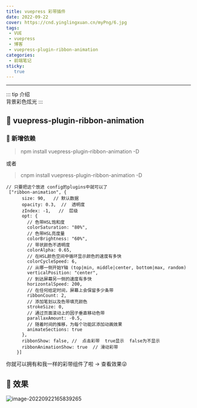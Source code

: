 ```yaml
---
title: vuepress 彩带插件
date: 2022-09-22
cover: https://cnd.yinglingxuan.cn/myPng/6.jpg
tags:
 - VUE
 - vuepress
 - 博客
 - vuepress-plugin-ribbon-animation
categories: 
 - 前端笔记
sticky: 
   true
---
```

---

::: tip 介绍<br>
  背景彩色炫光
:::

<!-- more -->

## :flags:  vuepress-plugin-ribbon-animation

### 📎 新增依赖
> npm install vuepress-plugin-ribbon-animation -D

或者

>cnpm install vuepress-plugin-ribbon-animation -D


```vue
// 只要把这个放进 config的plugins中就可以了
 ["ribbon-animation", {
      size: 90,   // 默认数据
      opacity: 0.3,  //  透明度
      zIndex: -1,   //  层级
      opt: {
        // 色带HSL饱和度
        colorSaturation: "80%",
        // 色带HSL亮度量
        colorBrightness: "60%",
        // 带状颜色不透明度
        colorAlpha: 0.65,
        // 在HSL颜色空间中循环显示颜色的速度有多快
        colorCycleSpeed: 6,
        // 从哪一侧开始Y轴 (top|min, middle|center, bottom|max, random)
        verticalPosition: "center",
        // 到达屏幕另一侧的速度有多快
        horizontalSpeed: 200,
        // 在任何给定时间，屏幕上会保留多少条带
        ribbonCount: 2,
        // 添加笔划以及色带填充颜色
        strokeSize: 0,
        // 通过页面滚动上的因子垂直移动色带
        parallaxAmount: -0.5,
        // 随着时间的推移，为每个功能区添加动画效果
        animateSections: true
      },
      ribbonShow: false, //  点击彩带  true显示  false为不显示
      ribbonAnimationShow: true  // 滑动彩带
    }]
```
你就可以拥有和我一样的彩带组件了啦 -> 查看效果:stuck_out_tongue_winking_eye:

## :flags: 效果

![image-20220922165839265](https://cnd.yinglingxuan.cn/myPng/image-20220922165839265.png)